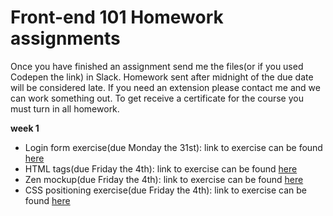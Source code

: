 # Front-end 101 Homework assignments
Once you have finished an assignment send me the files(or if you used Codepen the link) in Slack. Homework sent after midnight of the due date will be considered late. If you need an extension please contact me and we can work something out. To get receive a certificate for the course you must turn in all homework.

**week 1**
  - Login form exercise(due Monday the 31st):
      link to exercise can be found [here](https://github.com/Chelsea-Dover/front-end-101/blob/master/HTML/labs/Exercise_Login.md)
  - HTML tags(due Friday the 4th): link to exercise can be found [here](https://github.com/Chelsea-Dover/front-end-101/blob/master/HTML/labs/Exercise_tags.md)
  - Zen mockup(due Friday the 4th): link to exercise can be found [here](https://github.com/Chelsea-Dover/front-end-101/blob/master/CSS_Day_2/labs/zen_lab/zen_mockup.md)
  - CSS positioning exercise(due Friday the 4th): link to exercise can be found [here](https://github.com/Chelsea-Dover/front-end-101/blob/master/CSS_Day_2/labs/Exercise_position.md)
